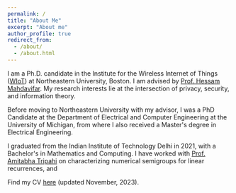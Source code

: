```yaml
---
permalink: /
title: "About Me"
excerpt: "About me"
author_profile: true
redirect_from: 
  - /about/
  - /about.html
---
```

I am a Ph.D. candidate in the Institute for the Wireless Internet of Things ([WIoT]([https://wiot.northeastern.edu/])) at Northeastern University, Boston. I am advised by [Prof. Hessam Mahdavifar]([https://scholar.google.ca/citations?user=mZMaDgEAAAAJ&hl=en]). My research interests lie at the intersection of privacy, security, and information theory.

Before moving to Northeastern University with my advisor, I was a PhD Candidate at the Department of Electrical and Computer Engineering at the University of Michigan, from where I also received a Master's degree in Electrical Engineering. 

I graduated from the Indian Institute of Technology Delhi in 2021, with a Bachelor's in Mathematics and Computing. I have worked with [Prof. Amitabha Tripahi](https://web.iitd.ac.in/~atripath/) on characterizing numerical semigroups for linear recurrences, and 

Find my CV [here](https://github.com/VSumanth99/VSumanth99.github.io/raw/master/files/Sumanth_Varambally_CV.pdf) (updated November, 2023).


